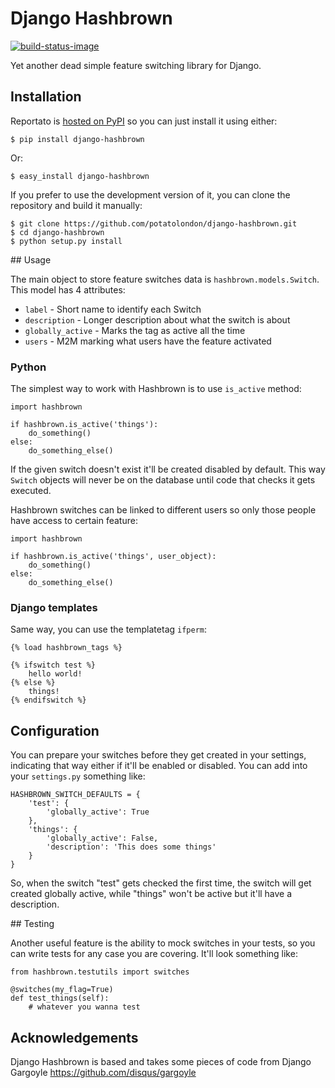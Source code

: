 # Django Hashbrown

[![build-status-image]][travis]

Yet another dead simple feature switching library for Django.


## Installation

Reportato is [hosted on PyPI](https://pypi.python.org/pypi/django-hashbrown) so
you can just install it using either:


    $ pip install django-hashbrown

Or:


    $ easy_install django-hashbrown

If you prefer to use the development version of it, you can clone the repository
and build it manually:

    $ git clone https://github.com/potatolondon/django-hashbrown.git
    $ cd django-hashbrown
    $ python setup.py install


[build-status-image]: https://secure.travis-ci.org/potatolondon/django-hashbrown.png?branch=master
[travis]: http://travis-ci.org/potatolondon/django-hashbrown?branch=master


## Usage

The main object to store feature switches data is `hashbrown.models.Switch`. This model has 4
attributes:

* `label` - Short name to identify each Switch
* `description` - Longer description about what the switch is about
* `globally_active` - Marks the tag as active all the time
* `users` - M2M marking what users have the feature activated

### Python

The simplest way to work with Hashbrown is to use `is_active` method:

    import hashbrown

    if hashbrown.is_active('things'):
        do_something()
    else:
        do_something_else()

If the given switch doesn't exist it'll be created disabled by default. This
way `Switch` objects will never be on the database until code that checks it
gets executed.

Hashbrown switches can be linked to different users so only those people have
access to certain feature:

    import hashbrown

    if hashbrown.is_active('things', user_object):
        do_something()
    else:
        do_something_else()

### Django templates

Same way, you can use the templatetag `ifperm`:

    {% load hashbrown_tags %}

    {% ifswitch test %}
        hello world!
    {% else %}
        things!
    {% endifswitch %}

## Configuration

You can prepare your switches before they get created in your settings,
indicating that way either if it'll be enabled or disabled. You can add into
your `settings.py` something like:

    HASHBROWN_SWITCH_DEFAULTS = {
        'test': {
            'globally_active': True
        },
        'things': {
            'globally_active': False,
            'description': 'This does some things'
        }
    }

So, when the switch "test" gets checked the first time, the switch will get
created globally active, while "things" won't be active but it'll have a
description.

## Testing

Another useful feature is the ability to mock switches in your tests, so
you can write tests for any case you are covering. It'll look something like:

    from hashbrown.testutils import switches

    @switches(my_flag=True)
    def test_things(self):
        # whatever you wanna test

## Acknowledgements

Django Hashbrown is based and takes some pieces of code from Django Gargoyle
https://github.com/disqus/gargoyle
